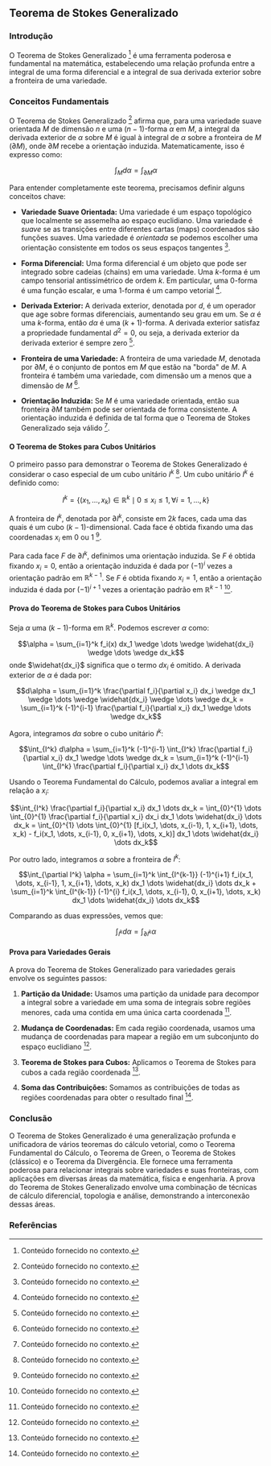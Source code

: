 ## Teorema de Stokes Generalizado

### Introdução
O Teorema de Stokes Generalizado [^1] é uma ferramenta poderosa e fundamental na matemática, estabelecendo uma relação profunda entre a integral de uma forma diferencial e a integral de sua derivada exterior sobre a fronteira de uma variedade.

### Conceitos Fundamentais

O Teorema de Stokes Generalizado [^1] afirma que, para uma variedade suave orientada $M$ de dimensão $n$ e uma $(n-1)$-forma $\alpha$ em $M$, a integral da derivada exterior de $\alpha$ sobre $M$ é igual à integral de $\alpha$ sobre a fronteira de $M$ ($\partial M$), onde $\partial M$ recebe a orientação induzida. Matematicamente, isso é expresso como:

$$\int_M d\alpha = \int_{\partial M} \alpha$$

Para entender completamente este teorema, precisamos definir alguns conceitos chave:

*   **Variedade Suave Orientada:** Uma variedade é um espaço topológico que localmente se assemelha ao espaço euclidiano. Uma variedade é *suave* se as transições entre diferentes cartas (maps) coordenados são funções suaves. Uma variedade é *orientada* se podemos escolher uma orientação consistente em todos os seus espaços tangentes [^1].

*   **Forma Diferencial:** Uma forma diferencial é um objeto que pode ser integrado sobre cadeias (chains) em uma variedade. Uma $k$-forma é um campo tensorial antissimétrico de ordem $k$. Em particular, uma 0-forma é uma função escalar, e uma 1-forma é um campo vetorial [^1].

*   **Derivada Exterior:** A derivada exterior, denotada por $d$, é um operador que age sobre formas diferenciais, aumentando seu grau em um. Se $\alpha$ é uma $k$-forma, então $d\alpha$ é uma $(k+1)$-forma. A derivada exterior satisfaz a propriedade fundamental $d^2 = 0$, ou seja, a derivada exterior da derivada exterior é sempre zero [^1].

*   **Fronteira de uma Variedade:** A fronteira de uma variedade $M$, denotada por $\partial M$, é o conjunto de pontos em $M$ que estão na "borda" de $M$. A fronteira é também uma variedade, com dimensão um a menos que a dimensão de $M$ [^1].

*   **Orientação Induzida:** Se $M$ é uma variedade orientada, então sua fronteira $\partial M$ também pode ser orientada de forma consistente. A orientação induzida é definida de tal forma que o Teorema de Stokes Generalizado seja válido [^1].

#### O Teorema de Stokes para Cubos Unitários
O primeiro passo para demonstrar o Teorema de Stokes Generalizado é considerar o caso especial de um cubo unitário $I^k$ [^1]. Um cubo unitário $I^k$ é definido como:

$$I^k = \{(x_1, \dots, x_k) \in \mathbb{R}^k \mid 0 \le x_i \le 1, \forall i = 1, \dots, k\}$$

A fronteira de $I^k$, denotada por $\partial I^k$, consiste em $2k$ faces, cada uma das quais é um cubo $(k-1)$-dimensional. Cada face é obtida fixando uma das coordenadas $x_i$ em 0 ou 1 [^1].

Para cada face $F$ de $\partial I^k$, definimos uma orientação induzida. Se $F$ é obtida fixando $x_i = 0$, então a orientação induzida é dada por $(-1)^i$ vezes a orientação padrão em $\mathbb{R}^{k-1}$. Se $F$ é obtida fixando $x_i = 1$, então a orientação induzida é dada por $(-1)^{i+1}$ vezes a orientação padrão em $\mathbb{R}^{k-1}$ [^1].

#### Prova do Teorema de Stokes para Cubos Unitários

Seja $\alpha$ uma $(k-1)$-forma em $\mathbb{R}^k$. Podemos escrever $\alpha$ como:

$$\alpha = \sum_{i=1}^k f_i(x) dx_1 \wedge \dots \wedge \widehat{dx_i} \wedge \dots \wedge dx_k$$
onde $\widehat{dx_i}$ significa que o termo $dx_i$ é omitido. A derivada exterior de $\alpha$ é dada por:

$$d\alpha = \sum_{i=1}^k \frac{\partial f_i}{\partial x_i} dx_i \wedge dx_1 \wedge \dots \wedge \widehat{dx_i} \wedge \dots \wedge dx_k = \sum_{i=1}^k (-1)^{i-1} \frac{\partial f_i}{\partial x_i} dx_1 \wedge \dots \wedge dx_k$$

Agora, integramos $d\alpha$ sobre o cubo unitário $I^k$:

$$\int_{I^k} d\alpha = \sum_{i=1}^k (-1)^{i-1} \int_{I^k} \frac{\partial f_i}{\partial x_i} dx_1 \wedge \dots \wedge dx_k = \sum_{i=1}^k (-1)^{i-1} \int_{I^k} \frac{\partial f_i}{\partial x_i} dx_1 \dots dx_k$$

Usando o Teorema Fundamental do Cálculo, podemos avaliar a integral em relação a $x_i$:

$$\int_{I^k} \frac{\partial f_i}{\partial x_i} dx_1 \dots dx_k = \int_{0}^{1} \dots \int_{0}^{1} \frac{\partial f_i}{\partial x_i} dx_i dx_1 \dots \widehat{dx_i} \dots dx_k = \int_{0}^{1} \dots \int_{0}^{1} [f_i(x_1, \dots, x_{i-1}, 1, x_{i+1}, \dots, x_k) - f_i(x_1, \dots, x_{i-1}, 0, x_{i+1}, \dots, x_k)] dx_1 \dots \widehat{dx_i} \dots dx_k$$

Por outro lado, integramos $\alpha$ sobre a fronteira de $I^k$:

$$\int_{\partial I^k} \alpha = \sum_{i=1}^k \int_{I^{k-1}} (-1)^{i+1} f_i(x_1, \dots, x_{i-1}, 1, x_{i+1}, \dots, x_k) dx_1 \dots \widehat{dx_i} \dots dx_k + \sum_{i=1}^k \int_{I^{k-1}} (-1)^{i} f_i(x_1, \dots, x_{i-1}, 0, x_{i+1}, \dots, x_k) dx_1 \dots \widehat{dx_i} \dots dx_k$$

Comparando as duas expressões, vemos que:

$$\int_{I^k} d\alpha = \int_{\partial I^k} \alpha$$

#### Prova para Variedades Gerais

A prova do Teorema de Stokes Generalizado para variedades gerais envolve os seguintes passos:

1.  **Partição da Unidade:** Usamos uma partição da unidade para decompor a integral sobre a variedade em uma soma de integrais sobre regiões menores, cada uma contida em uma única carta coordenada [^1].

2.  **Mudança de Coordenadas:** Em cada região coordenada, usamos uma mudança de coordenadas para mapear a região em um subconjunto do espaço euclidiano [^1].

3.  **Teorema de Stokes para Cubos:** Aplicamos o Teorema de Stokes para cubos a cada região coordenada [^1].

4.  **Soma das Contribuições:** Somamos as contribuições de todas as regiões coordenadas para obter o resultado final [^1].

### Conclusão
O Teorema de Stokes Generalizado é uma generalização profunda e unificadora de vários teoremas do cálculo vetorial, como o Teorema Fundamental do Cálculo, o Teorema de Green, o Teorema de Stokes (clássico) e o Teorema da Divergência. Ele fornece uma ferramenta poderosa para relacionar integrais sobre variedades e suas fronteiras, com aplicações em diversas áreas da matemática, física e engenharia. A prova do Teorema de Stokes Generalizado envolve uma combinação de técnicas de cálculo diferencial, topologia e análise, demonstrando a interconexão dessas áreas.

### Referências
[^1]: Conteúdo fornecido no contexto.
<!-- END -->